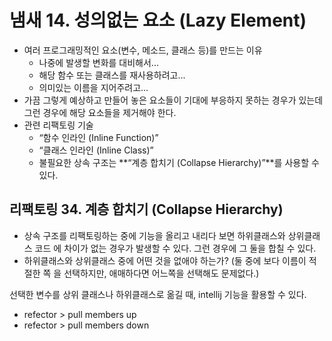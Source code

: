 # 냄새 14. 성의없는 요소 (Lazy Element)

- 여러 프로그래밍적인 요소(변수, 메소드, 클래스 등)를 만드는 이유
    - 나중에 발생할 변화를 대비해서...
    - 해당 함수 또는 클래스를 재사용하려고...
    - 의미있는 이름을 지어주려고...
- 가끔 그렇게 예상하고 만들어 놓은 요소들이 기대에 부응하지 못하는 경우가 있는데 그런 경우에 해당 요소들을 제거해야 한다.
- 관련 리팩토링 기술
    - “함수 인라인 (Inline Function)”
    - “클래스 인라인 (Inline Class)”
    - 불필요한 상속 구조는 **“계층 합치기 (Collapse Hierarchy)”**를 사용할 수 있다.
    

## 리팩토링 34. 계층 합치기 (Collapse Hierarchy)

- 상속 구조를 리팩토링하는 중에 기능을 올리고 내리다 보면 하위클래스와 상위클래스 코드
에 차이가 없는 경우가 발생할 수 있다. 그런 경우에 그 둘을 합칠 수 있다.
- 하위클래스와 상위클래스 중에 어떤 것을 없애야 하는가? (둘 중에 보다 이름이 적절한 쪽
을 선택하지만, 애매하다면 어느쪽을 선택해도 문제없다.)

선택한 변수를 상위 클래스나 하위클래스로 옮길 때, intellij 기능을 활용할 수 있다.

- refector > pull members up
- refector > pull members down
